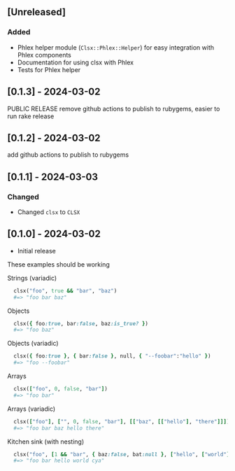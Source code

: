 ## [Unreleased]
### Added
- Phlex helper module (`Clsx::Phlex::Helper`) for easy integration with Phlex components
- Documentation for using clsx with Phlex
- Tests for Phlex helper

## [0.1.3] - 2024-03-02
PUBLIC RELEASE
remove github actions to publish to rubygems, easier to run rake release

## [0.1.2] - 2024-03-02
add github actions to publish to rubygems

## [0.1.1] - 2024-03-03
### Changed
- Changed `clsx` to `CLSX`


## [0.1.0] - 2024-03-02

- Initial release

These examples should be working

Strings (variadic)
```ruby
  clsx("foo", true && "bar", "baz")
  #=> "foo bar baz"
```

Objects
```ruby
  clsx({ foo:true, bar:false, baz:is_true? })
  #=> "foo baz"
```

Objects (variadic)
```ruby
  clsx({ foo:true }, { bar:false }, null, { "--foobar":"hello" })
  #=> "foo --foobar"
```

Arrays
```ruby
  clsx(["foo", 0, false, "bar"])
  #=> "foo bar"
```

Arrays (variadic)
```ruby
  clsx(["foo"], ["", 0, false, "bar"], [["baz", [["hello"], "there"]]])
  #=> "foo bar baz hello there"
```

Kitchen sink (with nesting)
```ruby
  clsx("foo", [1 && "bar", { baz:false, bat:null }, ["hello", ["world"]]], "cya")
  #=> "foo bar hello world cya"
```

